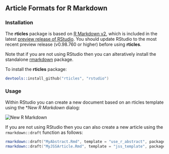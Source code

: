 ## Article Formats for R Markdown

### Installation

The **rticles** package is based on [R Markdown v2](http://rmarkdown.rstudio.com), which is included in the latest [preview release of RStudio](http://www.rstudio.com/ide/download/preview). You should update RStudio to the most recent preview release (v0.98.760 or higher) before using **rticles**.

Note that if you are not using RStudio then you can alteratively install the standalone [rmarkdown](https://github.com/rstudio/rmarkdown) package.

To install the **rticles** package:

```S
devtools::install_github("rticles", "rstudio")
```

### Usage

Within RStudio you can create a new document based on an rticles template using the **New R Markdown* dialog:

![New R Markdown](http://rmarkdown.rstudio.com/images/new_r_markdown.png)


If you are not using RStudio then you can also create a new article using the `rmarkdown::draft` function as follows:

```S
rmarkdown::draft("MyAbstract.Rmd", template = "use_r_abstract", package = "rticles")
rmarkdown::draft("MyJSSArticle.Rmd", template = "jss_template", package = "rticles")
```




